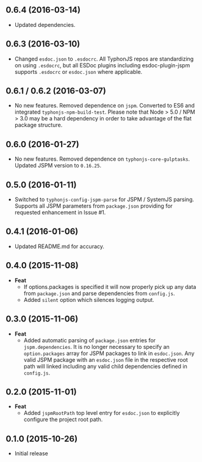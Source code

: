 ## 0.6.4 (2016-03-14)
- Updated dependencies.

## 0.6.3 (2016-03-10)
- Changed `esdoc.json` to `.esdocrc`. All TyphonJS repos are standardizing on using `.esdocrc`, but all ESDoc 
plugins including esdoc-plugin-jspm supports `.esdocrc` or `esdoc.json` where applicable.

## 0.6.1 / 0.6.2 (2016-03-07)
- No new features. Removed dependence on `jspm`. Converted to ES6 and integrated `typhonjs-npm-build-test`. Please
note that Node > 5.0 / NPM > 3.0 may be a hard dependency in order to take advantage of the flat package structure.

## 0.6.0 (2016-01-27)
- No new features. Removed dependence on `typhonjs-core-gulptasks`. Updated JSPM version to `0.16.25`.
 
## 0.5.0 (2016-01-11)
- Switched to `typhonjs-config-jspm-parse` for JSPM / SystemJS parsing. Supports all JSPM parameters from `package.json` providing for requested enhancement in Issue #1.
 
## 0.4.1 (2016-01-06)
- Updated README.md for accuracy.

## 0.4.0 (2015-11-08)
- **Feat**
  - If options.packages is specified it will now properly pick up any data from `package.json` and parse dependencies
  from `config.js`.
  - Added `silent` option which silences logging output.

## 0.3.0 (2015-11-06)
- **Feat**
  - Added automatic parsing of `package.json` entries for `jspm.dependencies`. It is no longer necessary to specify an `option.packages` array for JSPM packages to link in `esdoc.json`. Any valid JSPM package with an `esdoc.json` file in the respective root path will linked including any valid child dependencies defined in `config.js`.
  
## 0.2.0 (2015-11-01)
- **Feat**
  - Added `jspmRootPath` top level entry for `esdoc.json` to explicitly configure the project root path.
  
## 0.1.0 (2015-10-26)
- Initial release
